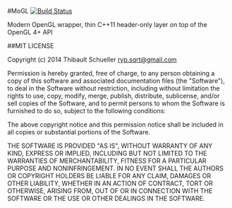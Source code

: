 #MoGL [![Build Status](https://travis-ci.org/Ryp/moGL.svg?branch=develop)](https://travis-ci.org/Ryp/moGL)

Modern OpenGL wrapper, thin C++11 header-only layer on top of the OpenGL 4+ API

##MIT LICENSE

Copyright (c) 2014 Thibault Schueller <ryp.sqrt@gmail.com>

Permission is hereby granted, free of charge, to any person obtaining a copy of this software and associated documentation files (the "Software"), to deal in the Software without restriction, including without limitation the rights to use, copy, modify, merge, publish, distribute, sublicense, and/or sell copies of the Software, and to permit persons to whom the Software is furnished to do so, subject to the following conditions:

The above copyright notice and this permission notice shall be included in all copies or substantial portions of the Software.

THE SOFTWARE IS PROVIDED "AS IS", WITHOUT WARRANTY OF ANY KIND, EXPRESS OR IMPLIED, INCLUDING BUT NOT LIMITED TO THE WARRANTIES OF MERCHANTABILITY, FITNESS FOR A PARTICULAR PURPOSE AND NONINFRINGEMENT. IN NO EVENT SHALL THE AUTHORS OR COPYRIGHT HOLDERS BE LIABLE FOR ANY CLAIM, DAMAGES OR OTHER LIABILITY, WHETHER IN AN ACTION OF CONTRACT, TORT OR OTHERWISE, ARISING FROM, OUT OF OR IN CONNECTION WITH THE SOFTWARE OR THE USE OR OTHER DEALINGS IN THE SOFTWARE.
